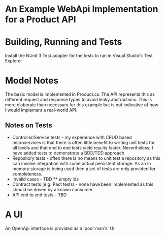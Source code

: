 # An Example WebApi Implementation for a Product API

# Building, Running and Tests

Install the NUnit 3 Test adapter for the tests to run in Visual Studio's Test Explorer

# Model Notes

The basic model is implemented in Product.cs. The API represents this as different request and response types to avoid leaky abstractions. This is more elaborate than necessary for this example but is not indicative of how I would implement a real-world API.

## Notes on Tests

* Controller/Service tests - my experience with CRUD based microservices is that there is often little benefit to writing unit tests for all levels and that end to end tests yield results faster. Nevertheless, I have added tests to demonstrate a BDD/TDD approach.
* Repository tests - often there is no means to unit test a repository as this can involve integration with some actual persistent storage. As an in memory storage is being used then a set of tests are only provided for completeness.
* Invalid cases - TBD
** empty ids
* Contract tests (e.g. Pact tests) - none have been implemented as this should be driven by a known consumer.
* API end to end tests - TBD

# A UI

An OpenApi interface is provided as a 'poor man's' UI.